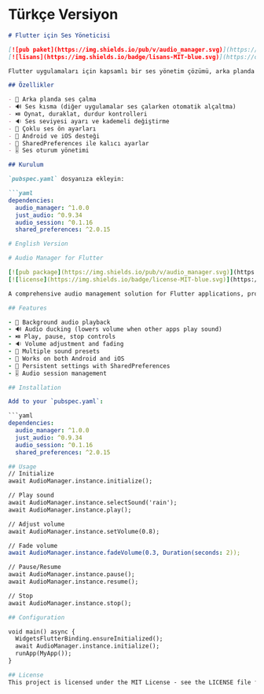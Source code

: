 
# Türkçe Versiyon

```markdown
# Flutter için Ses Yöneticisi

[![pub paket](https://img.shields.io/pub/v/audio_manager.svg)](https://pub.dev/packages/audio_manager)
[![lisans](https://img.shields.io/badge/lisans-MIT-blue.svg)](https://opensource.org/licenses/MIT)

Flutter uygulamaları için kapsamlı bir ses yönetim çözümü, arka planda ses çalma özelliği ve uygun ses oturum yönetimi sunar.

## Özellikler

- 🎵 Arka planda ses çalma
- 🔊 Ses kısma (diğer uygulamalar ses çalarken otomatik alçaltma)
- ⏯️ Oynat, duraklat, durdur kontrolleri
- 🔉 Ses seviyesi ayarı ve kademeli değiştirme
- 🔄 Çoklu ses ön ayarları
- 📱 Android ve iOS desteği
- 🔄 SharedPreferences ile kalıcı ayarlar
- 🎚️ Ses oturum yönetimi

## Kurulum

`pubspec.yaml` dosyanıza ekleyin:

```yaml
dependencies:
  audio_manager: ^1.0.0
  just_audio: ^0.9.34
  audio_session: ^0.1.16
  shared_preferences: ^2.0.15

# English Version

# Audio Manager for Flutter

[![pub package](https://img.shields.io/pub/v/audio_manager.svg)](https://pub.dev/packages/audio_manager)
[![license](https://img.shields.io/badge/license-MIT-blue.svg)](https://opensource.org/licenses/MIT)

A comprehensive audio management solution for Flutter applications, providing background audio playback with proper audio session management and ducking support.

## Features

- 🎵 Background audio playback
- 🔊 Audio ducking (lowers volume when other apps play sound)
- ⏯️ Play, pause, stop controls
- 🔉 Volume adjustment and fading
- 🔄 Multiple sound presets
- 📱 Works on both Android and iOS
- 🔄 Persistent settings with SharedPreferences
- 🎚️ Audio session management

## Installation

Add to your `pubspec.yaml`:

```yaml
dependencies:
  audio_manager: ^1.0.0
  just_audio: ^0.9.34
  audio_session: ^0.1.16
  shared_preferences: ^2.0.15

## Usage
// Initialize
await AudioManager.instance.initialize();

// Play sound
await AudioManager.instance.selectSound('rain');
await AudioManager.instance.play();

// Adjust volume
await AudioManager.instance.setVolume(0.8);

// Fade volume
await AudioManager.instance.fadeVolume(0.3, Duration(seconds: 2));

// Pause/Resume
await AudioManager.instance.pause();
await AudioManager.instance.resume();

// Stop
await AudioManager.instance.stop();

## Configuration

void main() async {
  WidgetsFlutterBinding.ensureInitialized();
  await AudioManager.instance.initialize();
  runApp(MyApp());
}

## License
This project is licensed under the MIT License - see the LICENSE file for details.

